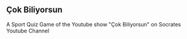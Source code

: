 ## Çok Biliyorsun

A Sport Quiz Game of the Youtube show "Çok Biliyorsun" on Socrates Youtube Channel
